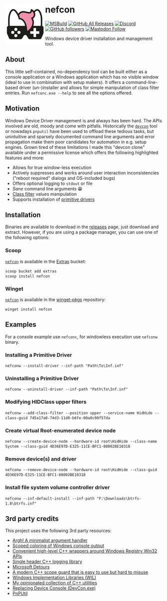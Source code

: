 # <img src="assets/NSS-128x128.png" align="left" />nefcon

[![MSBuild](https://github.com/nefarius/nefcon/actions/workflows/msbuild.yml/badge.svg)](https://github.com/nefarius/nefcon/actions/workflows/msbuild.yml)
[![GitHub All Releases](https://img.shields.io/github/downloads/nefarius/nefcon/total)](https://somsubhra.github.io/github-release-stats/?username=nefarius&repository=nefcon)
[![Discord](https://img.shields.io/discord/346756263763378176.svg)](https://discord.nefarius.at)
[![GitHub followers](https://img.shields.io/github/followers/nefarius.svg?style=social&label=Follow)](https://github.com/nefarius)
[![Mastodon Follow](https://img.shields.io/mastodon/follow/109321120351128938?domain=https%3A%2F%2Ffosstodon.org%2F&style=social)](https://fosstodon.org/@Nefarius)

Windows device driver installation and management tool.

## About

This little self-contained, no-dependency tool can be built either as a console application or a Windows application which has no visible window (ideal to use in combination with setup makers). It offers a command-line-based driver (un-)installer and allows for simple manipulation of class filter entries. Run `nefconc.exe --help` to see all the options offered.

## Motivation

Windows Device Driver management is and always has been hard. The APIs involved are old, moody and come with pitfalls. Historically the [`devcon`](https://github.com/microsoft/Windows-driver-samples/tree/b3af8c8f9bd508f54075da2f2516b31d05cd52c8/setup/devcon) tool or nowadays `pnputil` have been used to offload these tedious tasks, but unintuitive and sparsely documented command line arguments and error propagation make them poor candidates for automation in e.g. setup engines. Grown tired of these limitations I made this "devcon clone" available under a permissive license which offers the following highlighted features and more:

- Allows for true window-less execution
- Actively suppresses and works around user interaction inconsistencies ("reboot required" dialogs and OS-included bugs)
- Offers optional logging to `stdout` or file
- *Sane* command line arguments 😁
- [Class filter](https://learn.microsoft.com/en-us/windows-hardware/drivers/kernel/filter-drivers) values manipulation
- Supports installation of [primitive drivers](https://learn.microsoft.com/en-us/windows-hardware/drivers/develop/creating-a-primitive-driver)

## Installation

Binaries are available to download in the [releases](https://github.com/nefarius/nefcon/releases/latest) page, just download and extract. However, if you are using a package manager, you can use one of the following options:

### Scoop

[`nefcon`](https://scoop.sh/#/apps?q=nefcon&s=0&d=1&o=true) is available in the [Extras](https://github.com/ScoopInstaller/Extras) bucket:

```text
scoop bucket add extras
scoop install nefcon
```

### Winget

[`nefcon`](https://github.com/microsoft/winget-pkgs/tree/master/manifests/n/Nefarius/nefcon) is available in the [winget-pkgs](https://github.com/microsoft/winget-pkgs) repository:

```text
winget install nefcon
```

## Examples

For a console example use `nefconc`, for windowless execution use `nefconw` binary.

### Installing a Primitive Driver

```text
nefconw --install-driver --inf-path "Path\To\Inf.inf"
```

### Uninstalling a Primitive Driver

```text
nefconw --uninstall-driver --inf-path "Path\To\Inf.inf"
```

### Modifying HIDClass upper filters

```text
nefconw --add-class-filter --position upper --service-name HidHide --class-guid 745a17a0-74d3-11d0-b6fe-00a0c90f57da
```

### Create virtual Root-enumerated device node

```text
nefconw --create-device-node --hardware-id root\HidHide --class-name System --class-guid 4D36E97D-E325-11CE-BFC1-08002BE10318
```

### Remove device(s) and driver

```text
nefconw --remove-device-node --hardware-id root\HidHide --class-guid 4D36E97D-E325-11CE-BFC1-08002BE10318
```

### Install file system volume controller driver

```text
nefconw --inf-default-install --inf-path "F:\Downloads\btrfs-1.8\btrfs.inf"
```

## 3rd party credits

This project uses the following 3rd party resources:

- [Argh! A minimalist argument handler](https://github.com/adishavit/argh)
- [Scoped coloring of Windows console output](https://github.com/jrebacz/colorwin)
- [Convenient high-level C++ wrappers around Windows Registry Win32 APIs](https://github.com/GiovanniDicanio/WinReg)
- [Single header C++ logging library](https://github.com/amrayn/easyloggingpp)
- [Microsoft Detours](https://github.com/microsoft/Detours)
- [A modern C++ scope guard that is easy to use but hard to misuse](https://github.com/ricab/scope_guard)
- [Windows Implementation Libraries (WIL)](https://github.com/microsoft/wil)
- [My opinionated collection of C++ utilities](https://github.com/nefarius/neflib)
- [Replacing Device Console (DevCon.exe)](https://learn.microsoft.com/en-us/windows-hardware/drivers/devtest/devcon-migration)
- [PnPUtil](https://learn.microsoft.com/en-us/windows-hardware/drivers/devtest/pnputil)
